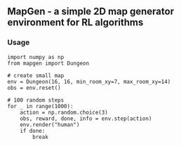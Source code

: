 ## MapGen - a simple 2D map generator environment for RL algorithms
### Usage
```
import numpy as np
from mapgen import Dungeon

# create small map
env = Dungeon(16, 16, min_room_xy=7, max_room_xy=14)
obs = env.reset()

# 100 random steps
for _ in range(1000):
    action = np.random.choice(3)
    obs, reward, done, info = env.step(action)
    env.render("human")
    if done:
        break
```
